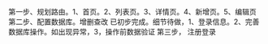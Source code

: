 第一步、规划路由。1、首页。2、列表页。3、详情页。4、新增页。5、编辑页
第二步、配置数据库。增删查改 已初步完成。细节待做，1、登录信息。2、完善数据库操作。如出现异常，3，操作前数据验证
第三步， 注册登录